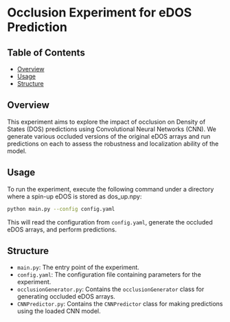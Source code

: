 # Occlusion Experiment for eDOS Prediction

## Table of Contents

- [Overview](#overview)
- [Usage](#usage)
- [Structure](#structure)

## Overview

This experiment aims to explore the impact of occlusion on Density of States (DOS) predictions using Convolutional Neural Networks (CNN). We generate various occluded versions of the original eDOS arrays and run predictions on each to assess the robustness and localization ability of the model.

## Usage

To run the experiment, execute the following command under a directory where a spin-up eDOS is stored as dos_up.npy:

```bash
python main.py --config config.yaml
```

This will read the configuration from `config.yaml`, generate the occluded eDOS arrays, and perform predictions.

## Structure

* `main.py`: The entry point of the experiment.
* `config.yaml`: The configuration file containing parameters for the experiment.
* `occlusionGenerator.py`: Contains the `occlusionGenerator` class for generating occluded eDOS arrays.
* `CNNPredictor.py`: Contains the `CNNPredictor` class for making predictions using the loaded CNN model.
